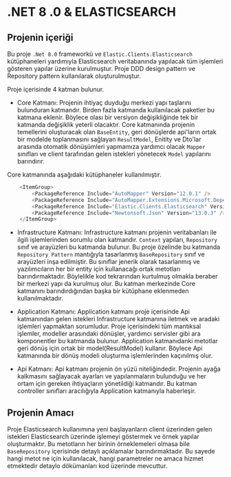 # .NET 8 .0 & ELASTICSEARCH

## Projenin içeriği
Bu proje `.Net 8.0` frameworkü ve `Elastic.Clients.Elasticsearch` kütüphaneleri yardımıyla Elasticsearch veritabanında yapılacak tüm işlemleri gösteren yapılar üzerine kurulmuştur. Proje DDD design pattern ve Repository pattern kullanılarak oluşturulmuştur.

Proje içerisinde 4 katman bulunur.
* Core Katmanı: Projenin ihtiyaç duyduğu merkezi yapı taşlarını bulunduran katmandır. Birden fazla katmanda kullanılacak paketler bu katmana eklenir. Böylece olası bir versiyon değişikliğinde tek bir katmanda değişiklik yeterli olacaktır. Core katmanında projenin temellerini oluşturacak olan `BaseEntity`, geri dönüşlerde api'ların ortak bir modelde toplanmasını sağlayan `ResultModel`, Enitity ve Dto'lar arasında otomatik dönüşümleri yapmamıza yardımcı olacak `Mapper` sınıfları ve client tarafından gelen istekleri yönetecek `Model` yapılarını barındırır.

Core katmanında aşağıdaki kütüphaneler kullanılmıştır.
```csharp
	<ItemGroup>
		<PackageReference Include="AutoMapper" Version="12.0.1" />
		<PackageReference Include="AutoMapper.Extensions.Microsoft.DependencyInjection" Version="12.0.1" />
		<PackageReference Include="Elastic.Clients.Elasticsearch" Version="8.13.3" />
		<PackageReference Include="Newtonsoft.Json" Version="13.0.3" />
	</ItemGroup>
```

* Infrastructure Katmanı: Infrastructure katmanı projenin veritabanları ile ilgili işlemlerinden sorumlu olan katmandır. `Context` yapıları, `Repository` sınıf ve arayüzleri bu katmanda bulunur. Bu proje özelinde bu katmanda `Repository Pattern` mantığıyla tasarlanmış `BaseRepository` sınıf ve arayüzleri inşa edilmiştir. Bu sınıflar jenerik olarak tasarlanmış ve yazılımcıların her bir entity için kullanacağı ortak metotları barındırmaktadır. Böylelikle kod tekrarından kurtulmuş olmakla beraber bir merkezi yapı da kurulmuş olur. Bu katman merkezinde Core katmanını barındırdığından başka bir kütüphane eklenmeden kullanılmaktadır.

* Application Katmanı: Application katmanı proje içerisinde Api katmanından gelen istekleri Infrastructure katmanına iletmek ve aradaki işlemleri yapmaktan sorumludur. Proje içerisindeki tüm mantıksal işlemler, modeller arasındaki dönüşler, yardımcı servisler gibi ara komponentler bu katmanda bulunur. Application katmanıdanki metotlar geri dönüş için ortak bir model(ResultModel) kullanır. Böylece Api katmanında bir dönüş modeli oluşturma işlemlerinden kaçınılmış olur.

* Api Katmanı: Api katmanı projenin ön yüzü niteliğindedir. Projenin ayağa kalkmasını sağlayacak ayarları ve yapılanmaların bulunduğu ve her ortam için gereken ihtiyaçların yönetildiği katmandır. Bu katman controller sınıfları aracılığıyla Application katmanıyla haberleşir.

## Projenin Amacı
Proje Elasticsearch kullanımına yeni başlayanların client üzerinden gelen istekleri Elasticsearch üzerinde işlemeyi göstermek ve örnek yapılar oluşturmaktır. Bu metotların her birinin örneklemeleri olmasa bile `BaseRepository` içerisinde detaylı açıklamalar barındırmaktadır. Bu sayede hangi metot ne için kullanılacak, hangi parametreler ne amaca hizmet etmektedir detaylo dökümanları kod üzerinde mevcuttur.